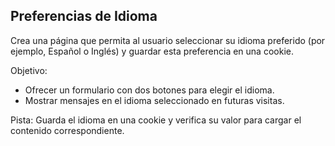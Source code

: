 ## Preferencias de Idioma

Crea una página que permita al usuario seleccionar su idioma preferido (por ejemplo, Español o Inglés) y guardar esta preferencia en una cookie.

Objetivo:
- Ofrecer un formulario con dos botones para elegir el idioma.
- Mostrar mensajes en el idioma seleccionado en futuras visitas.

Pista:
Guarda el idioma en una cookie y verifica su valor para cargar el contenido correspondiente.